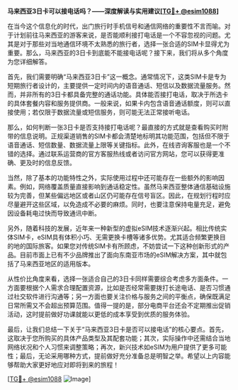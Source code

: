 **马来西亚3日卡可以接电话吗？——深度解读与实用建议[[TG💪+ @esim1088](https://t.me/s/esim1088)]**

在当今这个信息化的时代，出门旅行时手机信号和通信网络的重要性不言而喻。对于计划前往马来西亚的游客来说，是否能顺利接打电话是一个不容忽视的问题。尤其是对于那些对当地通信环境不太熟悉的旅行者，选择一张合适的SIM卡显得尤为重要。那么，马来西亚的3日卡到底能不能接电话呢？接下来，我们将从多个角度为您详细解答。

首先，我们需要明确“马来西亚3日卡”这一概念。通常情况下，这类SIM卡是专为短期旅行者设计的，主要提供一定时间内的语音通话、短信以及数据流量服务。然而，并非所有的3日卡都具备完整的通话功能。具体能否接打电话，取决于所选卡的具体套餐内容和服务提供商。一般来说，如果卡内包含语音通话额度，则可以直接使用；若仅限于数据流量或短信服务，则可能无法正常接听电话。

那么，如何判断一张3日卡是否支持接打电话呢？最直接的方式就是查看购买时附带的信息说明。正规渠道销售的SIM卡都会清楚地标明其功能范围，包括但不限于语音通话、短信数量、数据流量上限等关键指标。此外，在线咨询客服也是一个不错的选择。通过联系运营商的官方客服热线或者访问官方网站，您可以获得更准确、更及时的信息反馈。

当然，除了基本的功能特性之外，实际使用过程中还可能存在一些额外的影响因素。例如，网络覆盖质量直接影响到通话稳定性。虽然马来西亚整体通信基础设施较为完善，但某些偏远地区或者山区仍可能存在信号盲区。因此，在规划行程时应尽量避开这些区域，以免造成不必要的麻烦。同时，也要注意保持电量充足，避免因设备耗电过快而导致通讯中断。

另外，随着科技的发展，近年来一种新型的虚拟eSIM技术逐渐兴起。相比传统实体SIM卡，eSIM具有体积小巧、无需更换卡槽等诸多优势。尤其适合频繁更换目的地的国际旅客。如果您对传统SIM卡有所顾虑，不妨尝试一下这种创新形式的产品。目前市面上已有不少品牌推出了面向东南亚市场的eSIM解决方案，其中就包括了马来西亚地区的适用版本。

从性价比角度来看，选择一张适合自己的3日卡同样需要综合考虑多方面条件。一方面要根据个人需求合理配置资源，比如是否经常需要拨打长途电话、是否习惯通过社交软件进行沟通等；另一方面也要关注价格与服务之间的平衡点，确保既满足日常所需又不会超出预算范围。值得一提的是，部分电商平台还会不定期推出促销活动，这时提前做好功课就能以更低的成本享受到优质的服务体验。

最后，让我们总结一下关于“马来西亚3日卡是否可以接电话”的核心要点。首先，这取决于您所购买的具体产品类型及其配套功能；其次，实际操作中还需结合当地网络状况和个人习惯来调整策略；再次，新兴技术如eSIM为用户提供了更多可能性；最后，无论采用哪种方式，提前做好充分准备总是明智之举。希望以上内容能够帮助大家更好地应对即将到来的旅程！

[[TG💪+ @esim1088](https://t.me/s/esim1088) ![Image](https://i.postimg.cc/4NQfJmqS/Snipaste-2025-05-13-00-14-12.png)]